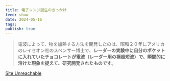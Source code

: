 ```yaml
---
title: 電子レンジ誕生のきっかけ
feed: show
date: 2024-05-16
tags: 
publish: true
---
```

> 電波によって、物を加熱する方法を開発したのは、昭和２０年にアメリカのレイセオン社のスペンサー博士で、**レーダーの実験中に自分のポケットに入れていたチョコレートが電波（レーダー用の極超短波）で、瞬間的に溶けた現象を捉えて、研究開発されたものです**。

[Site Unreachable](https://www.jema-net.or.jp/Japanese/ha/renji/mechanism.html#:~:text=電子レンジ誕生のきっかけ,開発されたものです。)
